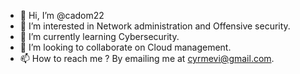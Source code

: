- 👋 Hi, I’m @cadom22
- 👀 I’m interested in Network administration and Offensive security.
- 🌱 I’m currently learning Cybersecurity.
- 💞️ I’m looking to collaborate on Cloud management.
- 📫 How to reach me ? By emailing me at cyrmevi@gmail.com.

<!---
cadom22/cadom22 is a ✨ special ✨ repository because its `README.md` (this file) appears on your GitHub profile.
You can click the Preview link to take a look at your changes.
--->
